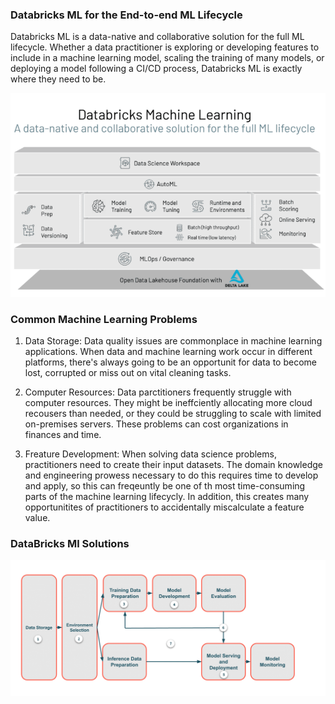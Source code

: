 ### Databricks ML for the End-to-end ML Lifecycle
Databricks ML is a data-native and collaborative solution for the full ML lifecycle. Whether a data practitioner is exploring or developing features to include in a machine learning model, scaling the training of many models, or deploying a model following a CI/CD process, Databricks ML is exactly where they need to be.

![](../images/ml_workflow.png)

### Common Machine Learning Problems

1. Data Storage: Data quality issues are commonplace in machine learning applications. When data and machine learning work occur in different platforms, there's always going to be an opportunit for data to become lost, corrupted or miss out on vital cleaning tasks.

2. Computer Resources: Data parctitioners frequently struggle with computer resources. They might be ineffciently allocating more cloud recousers than needed, or they could be struggling to scale with limited on-premises servers. These problems can cost organizations in finances and time.

3. Freature Development: When solving data science problems, practitioners need to create their input datasets. The domain knowledge and engineering prowess necessary to do this requires time to develop and apply, so this can freqeuntly be one of th most time-consuming parts of the machine learning lifecycly. In addition, this creates many opportunitites of practitioners to accidentally miscalculate a feature value.

### DataBricks Ml Solutions

![How Bricks ML Solutions](../images/ml-sol.png)
